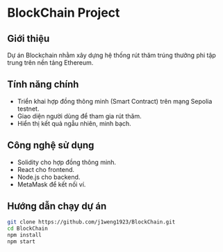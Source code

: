 # BlockChain Project

## Giới thiệu
Dự án Blockchain nhằm xây dựng hệ thống rút thăm trúng thưởng phi tập trung trên nền tảng Ethereum.

## Tính năng chính
- Triển khai hợp đồng thông minh (Smart Contract) trên mạng Sepolia testnet.
- Giao diện người dùng để tham gia rút thăm.
- Hiển thị kết quả ngẫu nhiên, minh bạch.

## Công nghệ sử dụng
- Solidity cho hợp đồng thông minh.
- React cho frontend.
- Node.js cho backend.
- MetaMask để kết nối ví.

## Hướng dẫn chạy dự án

```bash
git clone https://github.com/j1weng1923/BlockChain.git
cd BlockChain
npm install
npm start
